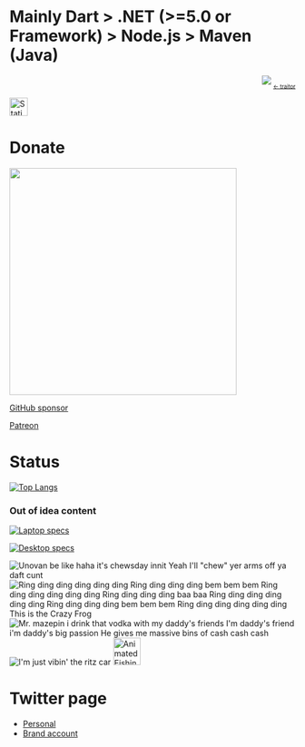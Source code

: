 # Mainly Dart > .NET (>=5.0 or Framework) > Node.js > Maven (Java)

<p align="right">
  <img src="https://static.wikia.nocookie.net/kamenrider/images/9/95/Garren_Ep1_Meme_CSM_Visual_Art.jpg/revision/latest/scale-to-width-down/250?cb=20210404113438"/>
  <del><sub><sub>&lt;- traitor</sub></sub></del>
</p>
<img width="32" src="https://user-images.githubusercontent.com/70585816/215118876-94cd86e9-8153-4c06-b0b9-09fd4632055a.jpg" alt="Static Enshin Flash from Umamusume"/>

# Donate

[<img src="https://cdn.buymeacoffee.com/buttons/v2/default-green.png" width="400"/>](https://www.buymeacoffee.com/rk0cc)

[GitHub sponsor](https://github.com/sponsors/rk0cc)

[Patreon](https://patreon.com/rk0cc)

# Status

[![Top Langs](https://github-readme-stats.vercel.app/api/top-langs/?username=rk0cc&exclude_repo=rk0cc.github.io,rk0cc&langs_count=10&layout=compact&hide=html,css,Makefile,CMake,Dockerfile,scss)](#)

### Out of idea content

[![Laptop specs](https://valid.x86.fr/cache/banner/d8l8x4-6.png)](https://valid.x86.fr/d8l8x4)

[![Desktop specs](https://valid.x86.fr/cache/banner/hmyxmp-6.png)](https://valid.x86.fr/hmyxmp)


![Unovan be like haha it's chewsday innit Yeah I'll "chew" yer arms off ya daft cunt](https://i.ytimg.com/vi/2hhbW9h7UiU/mqdefault.jpg)
![Ring ding ding ding ding ding Ring ding ding ding bem bem bem Ring ding ding ding ding ding Ring ding ding ding baa baa Ring ding ding ding ding ding Ring ding ding ding bem bem bem Ring ding ding ding ding ding This is the Crazy Frog](https://i.kym-cdn.com/photos/images/newsfeed/000/225/380/tumblr_lwyc4tU63C1qecay6o1_250.gif)
![Mr. mazepin i drink that vodka with my daddy's friends I'm daddy's friend i'm daddy's big passion He gives me massive bins of cash cash cash](https://media.giphy.com/media/zWhyZNQcqMYiNOpY2Z/source.gif)
![I'm just vibin' the ritz car](https://media.giphy.com/media/vmYtpg1DkKi2WEhEHu/giphy-downsized.gif)
<img src="https://user-images.githubusercontent.com/70585816/235952536-866bf22e-6860-4154-b612-ac551c5f7e1e.gif" width="48" alt="Animated Eishin Flash from Umamusume"/>

# Twitter page
* [Personal](https://twitter.com/rk0cc)
* [Brand account](https://twitter.com/rk0cc_brand)
